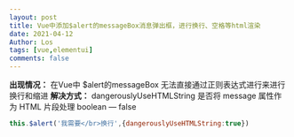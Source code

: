 ```yaml
---
layout: post
title: Vue中添加$alert的messageBox消息弹出框，进行换行、空格等html渲染
date: 2021-04-12
Author: Los
tags: [vue,elementui]
comments: false
---
```




**出现情况：**
在Vue中 $alert的messageBox 无法直接通过正则表达式进行来进行换行和缩进
**解决方式：**
dangerouslyUseHTMLString 是否将 message 属性作为 HTML 片段处理 boolean — false

```js
this.$alert('我需要</br>换行',{dangerouslyUseHTMLString:true})
```